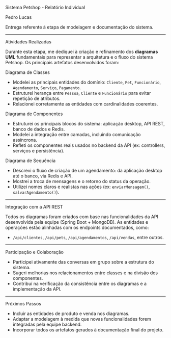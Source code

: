 
Sistema Petshop - Relatório Individual

Pedro Lucas 

Entrega referente à etapa de modelagem e documentação do sistema.

---

Atividades Realizadas

Durante esta etapa, me dediquei à criação e refinamento dos **diagramas UML** fundamentais para representar a arquitetura e o fluxo do sistema Petshop. Os principais artefatos desenvolvidos foram:

Diagrama de Classes
- Modelei as principais entidades do domínio: `Cliente`, `Pet`, `Funcionário`, `Agendamento`, `Serviço`, `Pagamento`.
- Estruturei herança entre `Pessoa`, `Cliente` e `Funcionário` para evitar repetição de atributos.
- Relacionei corretamente as entidades com cardinalidades coerentes.

Diagrama de Componentes
- Estruturei os principais blocos do sistema: aplicação desktop, API REST, banco de dados e Redis.
- Modelei a integração entre camadas, incluindo comunicação assíncrona.
- Refleti os componentes reais usados no backend da API (ex: controllers, serviços e persistência).

Diagrama de Sequência
- Descrevi o fluxo de criação de um agendamento: da aplicação desktop até o banco, via Redis e API.
- Mostrei a troca de mensagens e o retorno do status da operação.
- Utilizei nomes claros e realistas nas ações (ex: `enviarMensagem()`, `salvarAgendamento()`).

---

Integração com a API REST

Todos os diagramas foram criados com base nas funcionalidades da API desenvolvida pela equipe (Spring Boot + MongoDB). As entidades e operações estão alinhadas com os endpoints documentados, como:
- `/api/clientes`, `/api/pets`, `/api/agendamentos`, `/api/vendas`, entre outros.

---

Participação e Colaboração

- Participei ativamente das conversas em grupo sobre a estrutura do sistema.
- Sugeri melhorias nos relacionamentos entre classes e na divisão dos componentes.
- Contribuí na verificação da consistência entre os diagramas e a implementação da API.

---

Próximos Passos

- Incluir as entidades de produto e venda nos diagramas.
- Adaptar a modelagem à medida que novas funcionalidades forem integradas pela equipe backend.
- Incorporar todos os artefatos gerados à documentação final do projeto.
